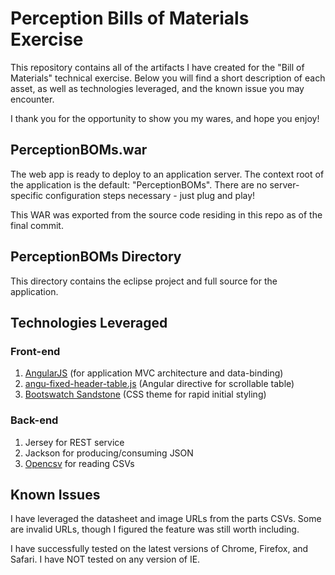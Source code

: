 # Perception Bills of Materials Exercise
This repository contains all of the artifacts I have created for the "Bill of Materials" technical exercise. Below you will find a short description of each asset, as well as technologies leveraged, and the known issue you may encounter.

I thank you for the opportunity to show you my wares, and hope you enjoy!

## PerceptionBOMs.war 
The web app is ready to deploy to an application server. The context root of the application is the default: "PerceptionBOMs". There are no server-specific configuration steps necessary - just plug and play! 

This WAR was exported from the source code residing in this repo as of the final commit.

## PerceptionBOMs Directory
This directory contains the eclipse project and full source for the application.

## Technologies Leveraged

### Front-end
1. [AngularJS](https://angularjs.org/) (for application MVC architecture and data-binding)
2. [angu-fixed-header-table.js](https://github.com/cornflourblue/angu-fixed-header-table) (Angular directive for scrollable table)
3. [Bootswatch Sandstone](https://bootswatch.com/sandstone/) (CSS theme for rapid initial styling)

### Back-end
1. Jersey for REST service
2. Jackson for producing/consuming JSON
3. [Opencsv](http://opencsv.sourceforge.net/) for reading CSVs

## Known Issues
I have leveraged the datasheet and image URLs from the parts CSVs. Some are invalid URLs, though I figured the feature was still worth including.

I have successfully tested on the latest versions of Chrome, Firefox, and Safari. I have NOT tested on any version of IE.
